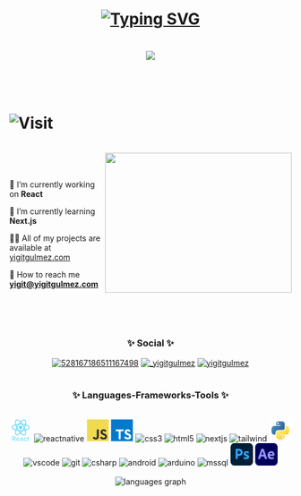 
<h1 align="center">

 [![Typing SVG](https://readme-typing-svg.demolab.com?font=Fira+Code&size=28&duration=3000&pause=500&center=true&vCenter=true&width=435&lines=✨+Yiğit+Gülmez+✨;💻+Software+Developer+💻)](https://git.io/typing-svg)

 <img src="https://github.com/user-attachments/assets/e751fc40-f8bc-4737-ba66-da738b07d98d" align="center"/>


 <a href="" alt="Typing SVG" /></a>
 <br/>
 
 <div align="left"><img alt="Visit" src="https://komarev.com/ghpvc/?username=yigitgulmez&color=blueviolet&abbreviated=true"/></div>
 
</h1>
<br/>

<img src="https://media3.giphy.com/media/v1.Y2lkPTc5MGI3NjExejFiajBiM3g2ZTF4cjcxN28xOXo5d2J6dzNyNTBycDk5bjAxdDZoayZlcD12MV9pbnRlcm5hbF9naWZfYnlfaWQmY3Q9Zw/qgQUggAC3Pfv687qPC/giphy.gif" height="250" width="333" align="right"/>

<br/>
<br/>

 🔭 I’m currently working on **React**

 🔎 I’m currently learning **Next.js**

 👨‍💻 All of my projects are available at [yigitgulmez.com](https://yigitgulmez.com/)

 📨 How to reach me **yigit@yigitgulmez.com**

<br/>
<br/>

#

<div align="center">
 <h3>✨ Social ✨</h3>
 
 <a href="https://discord.gg/528167186511167498" target="blank">
   <img src="https://cdn.prod.website-files.com/6257adef93867e50d84d30e2/653714c174fc6c8bbea73caf_636e0a69f118df70ad7828d4_icon_clyde_blurple_RGB.svg" alt="528167186511167498" height="40" width="40" /></a>

 <a href="https://instagram.com/_yigitgulmez" target="blank">
   <img src="https://raw.githubusercontent.com/rahuldkjain/github-profile-readme-generator/master/src/images/icons/Social/instagram.svg" alt="_yigitgulmez" height="40" width="40" /></a>

 <a href="https://linkedin.com/in/yigitgulmez" target="blank">
   <img src="https://raw.githubusercontent.com/rahuldkjain/github-profile-readme-generator/master/src/images/icons/Social/linked-in-alt.svg" alt="yigitgulmez" height="40" width="40" /></a>
  
</div>

#

<h3 align="center">✨ Languages-Frameworks-Tools ✨</h3>

<br/>

<div align="center">
 <img alt="react" width="40" height="40" src="https://raw.githubusercontent.com/devicons/devicon/master/icons/react/react-original-wordmark.svg"/>
 <img alt="reactnative" width="40" height="40" src="https://reactnative.dev/img/header_logo.svg"/>
 <img alt="javascript" width="40" height="40" src="https://raw.githubusercontent.com/devicons/devicon/master/icons/javascript/javascript-original.svg"/>
 <img alt="typescript" width="40" height="40" src="https://raw.githubusercontent.com/devicons/devicon/master/icons/typescript/typescript-original.svg"/>
 <img alt="css3" width="40" height="40" src="https://user-images.githubusercontent.com/25181517/183898674-75a4a1b1-f960-4ea9-abcb-637170a00a75.png"/>
 <img alt="html5" width="40" height="40" src="https://user-images.githubusercontent.com/25181517/192158954-f88b5814-d510-4564-b285-dff7d6400dad.png"/>
 <img alt="nextjs" width="40" height="40" src="https://camo.githubusercontent.com/c3635f27439ecdbf20e3cbf969c156f4040f10a0c8c836cf307d916dd8f806d4/68747470733a2f2f6173736574732e76657263656c2e636f6d2f696d6167652f75706c6f61642f76313636323133303535392f6e6578746a732f49636f6e5f6461726b5f6261636b67726f756e642e706e67"/>
<!--  <img alt="express" width="40" height="40" src="https://user-images.githubusercontent.com/25181517/183859966-a3462d8d-1bc7-4880-b353-e2cbed900ed6.png"/> -->
 <img alt="tailwind" width="40" height="40" src="https://www.vectorlogo.zone/logos/tailwindcss/tailwindcss-icon.svg"/>
 <img alt="python" width="40" height="40" src="https://raw.githubusercontent.com/devicons/devicon/master/icons/python/python-original.svg"/>
<!--  <img alt="go" width="40" height="40" src="https://go.dev/blog/go-brand/Go-Logo/SVG/Go-Logo_Blue.svg"/> -->
 <img alt="vscode" width="40" height="40" src="https://user-images.githubusercontent.com/25181517/192108891-d86b6220-e232-423a-bf5f-90903e6887c3.png"/>
 <img alt="git" width="40" height="40" src="https://www.vectorlogo.zone/logos/git-scm/git-scm-icon.svg"/>
<!--  <img alt="mongodb" width="40" height="40" src="https://raw.githubusercontent.com/devicons/devicon/master/icons/mongodb/mongodb-original-wordmark.svg"/> -->
 <img alt="csharp" width="40" height="40" src="https://user-images.githubusercontent.com/25181517/121405384-444d7300-c95d-11eb-959f-913020d3bf90.png"/>
 <img alt="android" width="40" height="40" src="https://user-images.githubusercontent.com/25181517/117269608-b7dcfb80-ae58-11eb-8e66-6cc8753553f0.png"/>
 <img alt="arduino" width="40" height="40" src="https://cdn.worldvectorlogo.com/logos/arduino-1.svg"/>
 <img alt="mssql" width="40" height="40" src="https://github.com/marwin1991/profile-technology-icons/assets/19180175/3b371807-db7c-45b4-8720-c0cfc901680a"/>
 <img alt="photoshop" width="40" height="40" src="https://github.com/computergnome99/adobe-icons/blob/main/png/Icon/Photoshop.png"/>
 <img alt="aftereffect" width="40" height="40" src="https://github.com/computergnome99/adobe-icons/blob/main/png/Icon/After%20Effects.png"/>
</div>

<br/>

<div align="center"><img alt="languages graph" height="150" src="https://github-readme-stats.vercel.app/api/top-langs/?username=yigitgulmez&theme=aura&show_icons=true&hide_border=true&layout=compact"/></div>
